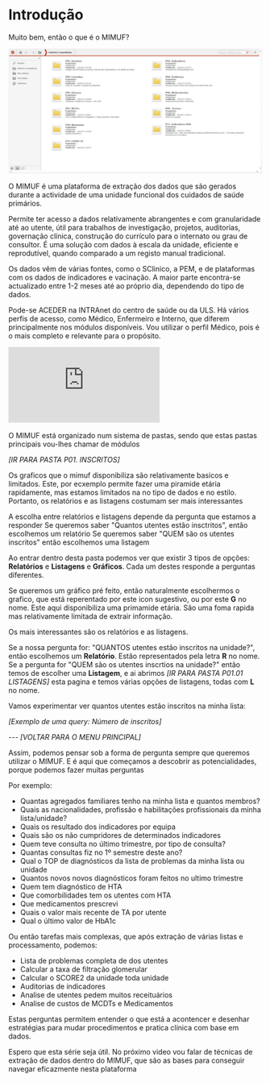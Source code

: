 # Introdução

Muito bem, então o que é o MIMUF?

![inicio_mimuf](images/mimuf_inicio.jpg)

O MIMUF é uma plataforma de extração dos dados que são gerados durante a actividade de uma unidade funcional dos cuidados de saúde primários.

Permite ter acesso a dados relativamente abrangentes e com granularidade até ao utente, útil para trabalhos de investigação, projetos, auditorias, governação clínica, construção do currículo para o internato ou grau de consultor. É uma solução com dados à escala da unidade, eficiente e reprodutível, quando comparado a um registo manual tradicional.

Os dados vêm de várias fontes, como o SClinico, a PEM, e de plataformas com os dados de indicadores e vacinação. A maior parte encontra-se actualizado entre 1-2 meses até ao próprio dia, dependendo do tipo de dados.

Pode-se ACEDER na INTRAnet do centro de saúde ou da ULS. Há vários perfis de acesso, como Médico, Enfermeiro e Interno, que diferem principalmente nos módulos disponíveis. Vou utilizar o perfil Médico, pois é o mais completo e relevante para o propósito.

<iframe src="https://www.youtube.com/embed/n3k-dIykQaw" frameborder="0"></iframe>

<!-- <iframe src="videos/Timeline_1.mp4" frameborder="0"></iframe> -->

O MIMUF está organizado num sistema de pastas, sendo que estas pastas principais vou-lhes chamar de módulos

*[IR PARA PASTA P01. INSCRITOS]*

Os graficos que o mimuf disponibiliza são relativamente basicos e limitados. Este, por ecxemplo permite fazer uma piramide etária rapidamente, mas estamos limitados na no tipo de dados e no estilo. Portanto, os relatórios e as listagens costumam ser mais interessantes

A escolha entre relatórios e listagens depende da pergunta que estamos a responder
Se queremos saber "Quantos utentes estão insctritos", então escolhemos um relatório
Se queremos saber "QUEM são os utentes inscritos" então escolhemos uma listagem

Ao entrar dentro desta pasta podemos ver que existir 3 tipos de opções: **Relatórios** e **Listagens** e **Gráficos**. Cada um destes responde a perguntas diferentes.

Se queremos um gráfico pré feito, então naturalmente escolhermos o grafico, que está reperentado por este icon sugestivo, ou por este **G** no nome. Este aqui disponibiliza uma primamide etária. São uma foma rapida mas relativamente limitada de extrair informação.

Os mais interessantes são os relatórios e as listagens.

Se a nossa pergunta for: "QUANTOS utentes estão inscritos na unidade?", então escolhemos um **Relatório**. Estão representados pela letra **R** no nome. Se a pergunta for "QUEM são os utentes inscrtios na unidade?" então temos de escolher uma **Listagem**, e ai abrimos *[IR PARA PASTA P01.01 LISTAGENS]* esta pagina e temos várias opções de listagens, todas com **L** no nome.

Vamos experimentar ver quantos utentes estão inscritos na minha lista:

*[Exemplo de uma query: Número de inscritos]*

--- *[VOLTAR PARA O MENU PRINCIPAL]*

Assim, podemos pensar sob a forma de pergunta sempre que queremos utilizar o MIMUF.
E é aqui que começamos a descobrir as potencialidades, porque podemos fazer muitas perguntas

Por exemplo:

- Quantas agregados familiares tenho na minha lista e quantos membros?
- Quais as nacionalidades, profissão e habilitações profissionais da minha lista/unidade?
- Quais os resultado dos indicadores por equipa
- Quais são os não cumpridores de determinados indicadores
- Quem teve consulta no último trimestre, por tipo de consulta?
- Quantas consultas fiz no 1º semestre deste ano?
- Qual o TOP de diagnósticos da lista de problemas da minha lista ou unidade
- Quantos novos novos diagnósticos foram feitos no ultimo trimestre
- Quem tem diagnóstico de HTA
- Que comorbilidades tem os utentes com HTA
- Que medicamentos prescrevi
- Quais o valor mais recente de TA por utente
- Qual o último valor de HbA1c

Ou então tarefas mais complexas, que após extração de várias listas e processamento, podemos:

- Lista de problemas completa de dos utentes
- Calcular a taxa de filtração glomerular
- Calcular o SCORE2 da unidade toda unidade
- Auditorias de indicadores
- Analise de utentes pedem muitos receituários
- Analise de custos de MCDTs e Medicamentos

Estas perguntas permitem entender o que está a acontencer e desenhar estratégias para mudar procedimentos e pratica clínica com base em dados.

Espero que esta série seja útil. No próximo video vou falar de técnicas de extração de dados dentro do MIMUF, que são as bases para conseguir navegar eficazmente nesta plataforma
